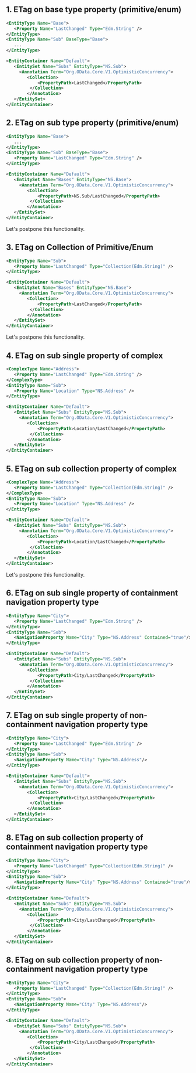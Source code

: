 
## 1. ETag on base type property (primitive/enum)

```xml
<EntityType Name="Base">
   <Property Name="LastChanged" Type="Edm.String" />
</EntityType>
<EntityType Name="Sub" BaseType="Base">
   ...
</EntityType>

<EntityContainer Name="Default">
   <EntitySet Name="Subs" EntityType="NS.Sub">
     <Annotation Term="Org.OData.Core.V1.OptimisticConcurrency">
        <Collection>
            <PropertyPath>LastChanged</PropertyPath>
         </Collection>
        </Annotation>
   </EntitySet>
</EntityContainer>
```

## 2. ETag on sub type property (primitive/enum) 

```xml
<EntityType Name="Base">
   ...
</EntityType>
<EntityType Name="Sub" BaseType="Base">
   <Property Name="LastChanged" Type="Edm.String" />
</EntityType>

<EntityContainer Name="Default">
   <EntitySet Name="Bases" EntityType="NS.Base">
     <Annotation Term="Org.OData.Core.V1.OptimisticConcurrency">
        <Collection>
            <PropertyPath>NS.Sub/LastChanged</PropertyPath>
         </Collection>
        </Annotation>
   </EntitySet>
</EntityContainer>
```

Let's postpone this functionality.

## 3. ETag on Collection of Primitive/Enum

```xml
<EntityType Name="Sub">
   <Property Name="LastChanged" Type="Collection(Edm.String)" />
</EntityType>

<EntityContainer Name="Default">
   <EntitySet Name="Bases" EntityType="NS.Base">
     <Annotation Term="Org.OData.Core.V1.OptimisticConcurrency">
        <Collection>
            <PropertyPath>LastChanged</PropertyPath>
         </Collection>
        </Annotation>
   </EntitySet>
</EntityContainer>
```
Let's postpone this functionality.

## 4. ETag on sub single property of complex

```xml
<ComplexType Name="Address">
   <Property Name="LastChanged" Type="Edm.String" />
</ComplexType>
<EntityType Name="Sub">
   <Property Name="Location" Type="NS.Address" />
</EntityType>

<EntityContainer Name="Default">
   <EntitySet Name="Subs" EntityType="NS.Sub">
     <Annotation Term="Org.OData.Core.V1.OptimisticConcurrency">
        <Collection>
            <PropertyPath>Location/LastChanged</PropertyPath>
         </Collection>
        </Annotation>
   </EntitySet>
</EntityContainer>
```

## 5. ETag on sub collection property of complex

```xml
<ComplexType Name="Address">
   <Property Name="LastChanged" Type="Collection(Edm.String)" />
</ComplexType>
<EntityType Name="Sub">
   <Property Name="Location" Type="NS.Address" />
</EntityType>

<EntityContainer Name="Default">
   <EntitySet Name="Subs" EntityType="NS.Sub">
     <Annotation Term="Org.OData.Core.V1.OptimisticConcurrency">
        <Collection>
            <PropertyPath>Location/LastChanged</PropertyPath>
         </Collection>
        </Annotation>
   </EntitySet>
</EntityContainer>
```

Let's postpone this functionality.

## 6. ETag on sub single property of containment navigation property type

```xml
<EntityType Name="City">
   <Property Name="LastChanged" Type="Edm.String" />
</EntityType>
<EntityType Name="Sub">
   <NavigationProperty Name="City" Type="NS.Address" Contained="true"/>
</EntityType>

<EntityContainer Name="Default">
   <EntitySet Name="Subs" EntityType="NS.Sub">
     <Annotation Term="Org.OData.Core.V1.OptimisticConcurrency">
        <Collection>
            <PropertyPath>City/LastChanged</PropertyPath>
         </Collection>
        </Annotation>
   </EntitySet>
</EntityContainer>
```

## 7. ETag on sub single property of non-containment navigation property type

```xml
<EntityType Name="City">
   <Property Name="LastChanged" Type="Edm.String" />
</EntityType>
<EntityType Name="Sub">
   <NavigationProperty Name="City" Type="NS.Address"/>
</EntityType>

<EntityContainer Name="Default">
   <EntitySet Name="Subs" EntityType="NS.Sub">
     <Annotation Term="Org.OData.Core.V1.OptimisticConcurrency">
        <Collection>
            <PropertyPath>City/LastChanged</PropertyPath>
         </Collection>
        </Annotation>
   </EntitySet>
</EntityContainer>
```

## 8. ETag on sub collection property of containment navigation property type

```xml
<EntityType Name="City">
   <Property Name="LastChanged" Type="Collection(Edm.String)" />
</EntityType>
<EntityType Name="Sub">
   <NavigationProperty Name="City" Type="NS.Address" Contained="true"/>
</EntityType>

<EntityContainer Name="Default">
   <EntitySet Name="Subs" EntityType="NS.Sub">
     <Annotation Term="Org.OData.Core.V1.OptimisticConcurrency">
        <Collection>
            <PropertyPath>City/LastChanged</PropertyPath>
         </Collection>
        </Annotation>
   </EntitySet>
</EntityContainer>
```

## 8. ETag on sub collection property of non-containment navigation property type

```xml
<EntityType Name="City">
   <Property Name="LastChanged" Type="Collection(Edm.String)" />
</EntityType>
<EntityType Name="Sub">
   <NavigationProperty Name="City" Type="NS.Address"/>
</EntityType>

<EntityContainer Name="Default">
   <EntitySet Name="Subs" EntityType="NS.Sub">
     <Annotation Term="Org.OData.Core.V1.OptimisticConcurrency">
        <Collection>
            <PropertyPath>City/LastChanged</PropertyPath>
         </Collection>
        </Annotation>
   </EntitySet>
</EntityContainer>
```
